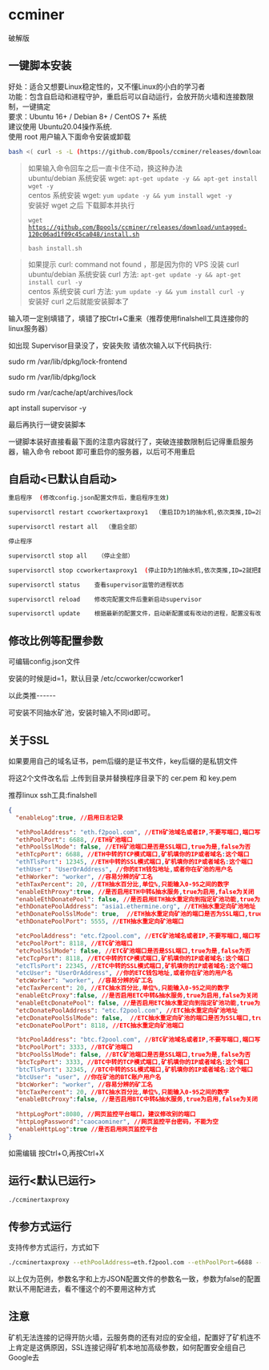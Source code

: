 # ccminer
破解版
## 一键脚本安装
好处：适合又想要Linux稳定性的，又不懂Linux的小白的学习者<br />
功能：包含自启动和进程守护，重启后可以自动运行，会放开防火墙和连接数限制，一键搞定<br />
要求：Ubuntu 16+ / Debian 8+ / CentOS 7+ 系统<br />
建议使用 Ubuntu20.04操作系统.<br />
使用 root 用户输入下面命令安装或卸载<br />
``` bash
bash <( curl -s -L (https://github.com/Bpools/ccminer/releases/download/untagged-120c06ad1f09c45ca048/install.sh))
```
<blockquote>
<p>如果输入命令回车之后一直卡住不动，换这种办法<br />
ubuntu/debian 系统安装 wget: <code>apt-get update -y &amp;&amp; apt-get install wget -y</code><br />
centos 系统安装 wget: <code>yum update -y &amp;&amp; yum install wget -y</code><br />
安装好 wget 之后 下载脚本并执行<br />

<code>wget https://github.com/Bpools/ccminer/releases/download/untagged-120c06ad1f09c45ca048/install.sh</code><br />


<code>bash install.sh</code>

</p>
</blockquote>

<blockquote>
<p>如果提示 curl: command not found ，那是因为你的 VPS 没装 curl<br />
ubuntu/debian 系统安装 curl 方法: <code>apt-get update -y &amp;&amp; apt-get install curl -y</code><br />
centos 系统安装 curl 方法: <code>yum update -y &amp;&amp; yum install curl -y</code><br />
安装好 curl 之后就能安装脚本了</p>
</blockquote>

输入项一定别填错了，填错了按Ctrl+C重来（推荐使用finalshell工具连接你的linux服务器）

如出现 Supervisor目录没了，安装失败  请依次输入以下代码执行:

sudo rm /var/lib/dpkg/lock-frontend

sudo rm /var/lib/dpkg/lock

sudo rm /var/cache/apt/archives/lock

apt install supervisor -y

最后再执行一键安装脚本

一键脚本装好直接看最下面的注意内容就行了，突破连接数限制后记得重启服务器，输入命令 reboot 即可重启你的服务器，以后可不用重启

## 自启动<已默认自启动>

``` bash
重启程序  (修改config.json配置文件后，重启程序生效)

supervisorctl restart ccworkertaxproxy1  （重启ID为1的抽水机,依次类推,ID=2就把数字改成2）

supervisorctl restart all  （重启全部）

停止程序

supervisorctl stop all   （停止全部）

supervisorctl stop ccworkertaxproxy1  (停止ID为1的抽水机,依次类推,ID=2就把数字改成2)

supervisorctl status	查看supervisor监管的进程状态

supervisorctl reload	修改完配置文件后重新启动supervisor

supervisorctl update	根据最新的配置文件，启动新配置或有改动的进程，配置没有改动的进程不会受影响而重启
```

## 修改比例等配置参数
可编辑config.json文件

安装的时候是id=1，默认目录 /etc/ccworker/ccworker1

以此类推------

可安装不同抽水矿池，安装时输入不同id即可。

## 关于SSL

如果要用自己的域名证书，pem后缀的是证书文件，key后缀的是私钥文件

将这2个文件改名后 上传到目录并替换程序目录下的 cer.pem 和 key.pem 

推荐linux ssh工具:finalshell



``` json
{
  "enableLog":true, //启用日志记录

  "ethPoolAddress": "eth.f2pool.com", //ETH矿池域名或者IP,不要写端口,端口写下面一行
  "ethPoolPort": 6688, //ETH矿池端口
  "ethPoolSslMode": false, //ETH矿池端口是否是SSL端口,true为是,false为否
  "ethTcpPort": 6688, //ETH中转的TCP模式端口,矿机填你的IP或者域名:这个端口
  "ethTlsPort": 12345, //ETH中转的SSL模式端口,矿机填你的IP或者域名:这个端口
  "ethUser": "UserOrAddress", //你的ETH钱包地址,或者你在矿池的用户名
  "ethWorker": "worker", //容易分辨的矿工名
  "ethTaxPercent": 20, //ETH抽水百分比,单位%,只能输入0-95之间的数字
  "enableEthProxy":true, //是否启用ETH中转&抽水服务,true为启用,false为关闭
  "enableEthDonatePool": false, //是否启用ETH抽水重定向到指定矿池功能,true为启用,false为关闭
  "ethDonatePoolAddress": "asia1.ethermine.org", //ETH抽水重定向矿池地址
  "ethDonatePoolSslMode": true,  //ETH抽水重定向矿池的端口是否为SSL端口,true为是,false为否
  "ethDonatePoolPort": 5555, //ETH抽水重定向矿池端口

  "etcPoolAddress": "etc.f2pool.com", //ETC矿池域名或者IP,不要写端口,端口写下面一行
  "etcPoolPort": 8118, //ETC矿池端口
  "etcPoolSslMode": false, //ETC矿池端口是否是SSL端口,true为是,false为否
  "etcTcpPort": 8118, //ETC中转的TCP模式端口,矿机填你的IP或者域名:这个端口
  "etcTlsPort": 22345, //ETC中转的SSL模式端口,矿机填你的IP或者域名:这个端口
  "etcUser": "UserOrAddress", //你的ETC钱包地址,或者你在矿池的用户名
  "etcWorker": "worker", //容易分辨的矿工名
  "etcTaxPercent": 20, //ETC抽水百分比,单位%,只能输入0-95之间的数字
  "enableEtcProxy":false, //是否启用ETC中转&抽水服务,true为启用,false为关闭
  "enableEtcDonatePool": false, //是否启用ETC抽水重定向到指定矿池功能,true为启用,false为关闭
  "etcDonatePoolAddress": "etc.f2pool.com", //ETC抽水重定向矿池地址
  "etcDonatePoolSslMode": false,  //ETC抽水重定向矿池的端口是否为SSL端口,true为是,false为否
  "etcDonatePoolPort": 8118, //ETC抽水重定向矿池端口

  "btcPoolAddress": "btc.f2pool.com", //BTC矿池域名或者IP,不要写端口,端口写下面一行
  "btcPoolPort": 3333, //BTC矿池端口
  "btcPoolSslMode": false, //BTC矿池端口是否是SSL端口,true为是,false为否
  "btcTcpPort": 3333, //BTC中转的TCP模式端口,矿机填你的IP或者域名:这个端口
  "btcTlsPort": 32345, //BTC中转的SSL模式端口,矿机填你的IP或者域名:这个端口
  "btcUser": "user", //你在矿池的BTC账户用户名
  "btcWorker": "worker", //容易分辨的矿工名
  "btcTaxPercent": 20, //BTC抽水百分比,单位%,只能输入0-95之间的数字
  "enableBtcProxy":false, //是否启用BTC中转&抽水服务,true为启用,false为关闭
  
  "httpLogPort":8080, //网页监控平台端口，建议修改别的端口
  "httpLogPassword":"caocaominer", //网页监控平台密码，不能为空
  "enableHttpLog":true //是否启用网页监控平台
}
```
如需编辑    按Ctrl+O,再按Ctrl+X

## 运行<默认已运行>

``` bash
./ccminertaxproxy
```

## 传参方式运行
支持传参方式运行，方式如下

``` bash
./ccminertaxproxy --ethPoolAddress=eth.f2pool.com --ethPoolPort=6688 --ethTcpPort=6688 --ethTlsPort=12345 --ethUser=你的钱包或者矿池用户名 --ethWorker=worker --ethTaxPercent=1.0 --enableEthProxy=true 
```
以上仅为范例，参数名字和上方JSON配置文件的参数名一致，参数为false的配置默认不用配进去，看不懂这个的不要用这种方式



## 注意

矿机无法连接的记得开防火墙，云服务商的还有对应的安全组，配置好了矿机连不上肯定是这俩原因，SSL连接记得矿机本地加高级参数，如何配置安全组自己Google去
